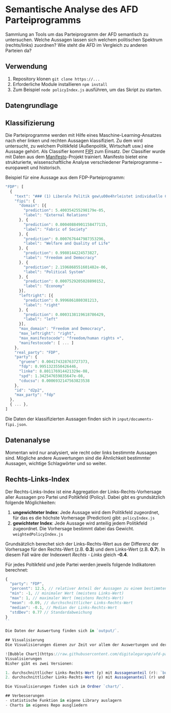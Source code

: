 # Semantische Analyse des AFD Parteiprogramms
Sammlung an Tools um das Parteiprogramm der AFD semantisch zu untersuchen. Welche Aussagen lassen sich welchem politischen Spektrum (rechts/links) zuordnen? Wie steht die AFD im Vergleich zu anderen Parteien da?

## Verwendung
1. Repository klonen `git clone https://...`
2. Erforderliche Module installieren `npm install`
3. Zum Beispiel `node policyIndex.js` ausführen, um das Skript zu starten.

## Datengrundlage

## Klassifizierung
Die Parteiprogramme werden mit Hilfe eines Maschine-Learning-Ansatzes nach eher linken und rechten Aussagen klassifiziert. Zu dem wird untersucht, zu welchem Politikfeld (Außenpolitik, Wirtschaft usw.) eine Aussage gehört. Als Classifier kommt [FIPI](https://github.com/felixbiessmann/fipi/tree/afdHackathon) zum Einsatz. Der Classifier wurde mit Daten aus dem [Manifesto](https://manifestoproject.wzb.eu/)-Projekt trainiert. Manifesto bietet eine strukturierte, wissenschaftliche Analyse verschiedener Parteiprogramme – europaweit und historisch.

Beispiel für eine Aussage aus dem FDP-Parteiprogramm:

```javascript
"FDP": [
  {
    "text": "### (1) Liberale Politik gew\u00e4hrleistet individuelle Chancen und gesellschaftliche Ordnung\n\nDie Freiheit des Einzelnen ist Grund und Grenze liberaler Politik. Frei zu\nsein hei\u00dft, das eigene Leben ohne fremden Zwang selbst bestimmen zu\nk\u00f6nnen. Daf\u00fcr schafft liberale Politik die Voraussetzungen: Chancen f\u00fcr\njeden einzelnen Menschen und Freiheitsordnungen f\u00fcr die offene\nB\u00fcrgergesellschaft.\n\nJeder Mensch soll faire Chancen haben, sich gem\u00e4\u00df der eigenen Talente\nund Ideen zu entfalten, von eigener Arbeit zu leben und nach eigener\nFa\u00e7on gl\u00fccklich zu werden. Das ist das Ziel liberaler Chancenpolitik:\nBildung und Bef\u00e4higung von Menschen zu selbstbestimmtem Leben und\nzur selbstbestimmten verantwortungsbewussten Teilhabe in Wirtschaft,\nPolitik und B\u00fcrgergesellschaft.\n\nIn unserer Demokratie bilden der liberale Rechtsstaat und die Soziale\nMarktwirtschaft gemeinsam die liberale Grundordnung. Sie bestimmen\ndie Voraussetzungen und setzen zugleich die Grenzen f\u00fcr das freie Spiel\nder Kr\u00e4fte in Politik, Markt und Gesellschaft. Es ist das Ziel liberaler\nOrdnungspolitik, Grundrechte und Freir\u00e4ume zu sichern, Zwang\nabzuwehren und Bedrohungen der Freiheit durch Machtmonopole zu\nverhindern und zu brechen. So gew\u00e4hrleistet liberale Ordnungspolitik eine\nausgewogene Balance zwischen der Freiheit des Einzelnen und der\nFreiheit der Vielen.",
    "fipi": {
      "domain": [{
        "prediction": 5.400354255298179e-05,
        "label": "External Relations"
      }, {
        "prediction": 0.00040884901158477115,
        "label": "Fabric of Society"
      }, {
        "prediction": 0.0007676447987353296,
        "label": "Welfare and Quality of Life"
      }, {
        "prediction": 0.9980144224573827,
        "label": "Freedom and Democracy"
      }, {
        "prediction": 2.1596868551601482e-06,
        "label": "Political System"
      }, {
        "prediction": 0.0007529205028890152,
        "label": "Economy"
      }],
      "leftright": [{
        "prediction": 0.9996861880381213,
        "label": "right"
      }, {
        "prediction": 0.0003138119618786429,
        "label": "left"
      }],
      "max_domain": "Freedom and Democracy",
      "max_leftright": "right",
      "max_manifestocode": "freedom/human rights +",
      "manifestocode": [ ... ]
    },
    "real_party": "FDP",
    "party": {
      "gruene": 0.004174328763727373,
      "fdp": 0.9951323550426446,
      "linke": 8.801176914421329e-08,
      "spd": 1.342547659835647e-08,
      "cducsu": 0.0006932147563823538
    },
    "id": "d2p2",
    "max_party": "fdp"
  },
  { ... },
]
```

Die Daten der klassifizierten Aussagen finden sich in `input/documents-fipi.json`.

## Datenanalyse
Momentan wird nur analysiert, wie recht oder links bestimmte Aussagen sind. Mögliche andere Auswertungen sind die Ähnlichkeit bestimmter Aussagen, wichtige Schlagwörter und so weiter.

## Rechts-Links-Index
Der Rechts-Links-Index ist eine Aggregation der Links-Rechts-Vorhersage aller Aussagen pro Partei und Poltikfeld (Policy). Dabei gibt es grundsätzlich folgende Möglichkeiten:

1. **ungewichteter Index**: Jede Aussage wird dem Politikfeld zugeordnet, für das es die höchste Vorhersage (Prediction) gibt: `policyIndex.js`
2. **gewichteter Index**: Jede Aussage wird anteilig jedem Politikfeld zugeordnet. Die Vorhersage bestimmt dabei das Gewicht. `weightedPolicyIndex.js`

Grundsätzlich berechet sich der Links-Rechts-Wert aus der Differenz der Vorhersage für den Rechts-Wert (z.B. **0.3**) und dem Links-Wert (z.B. **0.7**). In diesem Fall wäre der Indexwert *Rechts - Links* gleich **-0.4**.

Für jedes Poltikfeld und jede Partei werden jeweils folgende Indikatoren berechnet:

```javascript
{
  "party": "FDP",
  "percent": 12.5, // relativer Anteil der Aussagen zu einem bestimmten Politikfeld 
  "min": -1, // minimaler Wert (meistens Links-Wert)
  "max": 1, // maximaler Wert (meistens Rechts-Wert) 
  "mean": -0.09, // durchschnittlicher Links-Rechts-Wert
  "median": -0.1, // Median der Links-Rechts-Wert
  "stdDev": 0.77 // Standardabweichung
}
``

Die Daten der Auswertung finden sich in `output/`.

## Visualisierung
Die Visualisierungen dienen zur Zeit vor allem der Auswertungen und der Analyse. Eine Visualsierung für den Endbenutzer sollte übersichtlicher und komprimierter sein.

![Bubble Chart](https://raw.githubusercontent.com/digitalegarage/afd-parteiprogramm-analyse/master/chart/bubbles.png?token=ABg6fQ_l29LopPHRwob5aEKsIzpVVYOCks5XjzuQwA%3D%3D)
Visualisierungen
Bisher gibt es zwei Versionen:

1. durchschnittlicher Links-Rechts-Wert (y) mit Aussagenanteil (r): `bubbles.js`
2. durchschnittlicher Links-Rechts-Wert (y) mit Aussagenanteil (r) und Standardabweichung (1/2σ): `boxes.js`.

Die Visualisierungen finden sich im Ordner `chart/`.

## Verbesserungen
- statistische Funktion in eigene Library auslagern
- Charts in eigenes Repo ausgliedern
